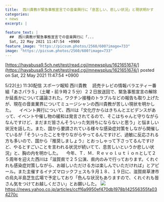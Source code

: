 ```yaml
---
title:  西川貴教が緊急事態宣言での音楽興行に「息苦しい、悲しい状況」と現状明かす  
categories:
- news
excerpt: |
  
feature_text: |
  ##  西川貴教が緊急事態宣言での音楽興行に「...
  Sat, 22 May 2021 11:47:54  +0900
feature_image: "https://picsum.photos/2560/600?image=733"
image: "https://picsum.photos/2560/600?image=733"
---
```


[https://hayabusa9.5ch.net/test/read.cgi/mnewsplus/1621651674/](https://hayabusa9.5ch.net/test/read.cgi/mnewsplus/1621651674/)
posted on Sat, 22 May 2021 11:47:54  +0900

<!--more-->

5/22(土) 11:30配信 スポーツ報知 西川貴教 　読売テレビの情報バラエティー番組「あさパラＳ」（土曜・前９時２５分）２２日放送回で、緊急事態宣言の解除か延長かについて議論された。ワクチン接種のトラブルなどの報告も取り上げたが、現在の音楽業界についてミュージシャンの西川貴教が苦しい現状を明かした。 　イベント興行について、西川は「文化庁からはきちんとエビデンスがあって、イベントや催し物の緩和は発言されてるので、そこはちゃんと守りながらなんですけど、まだまだ皆さんそういった気持ちにならないと思う」と悩ましい状況を話した。また、国から要請されている様々な感染症対策をしながら開催しているが「そういったことを守りながらやってるんですけど、過敏に反応される方も多いので、国から『推奨しましょう』とおっしゃって下さってるんですけど、やるとすごいことを言われる状況が続いてて、息苦しいというか悲しい状況」と、胸の内を明かした。 　今年、Ｔ．Ｍ．Ｒｅｖｏｌｕｔｉｏｎとして２５周年を迎えた西川は「滋賀県で２５公演、県内のみで行っております。くれぐれも感染症対策しながら、お越しいただける方は楽しんでいただければ」とアピール。また主催するイナズマロックフェスも９月１８、１９日に、滋賀県草津市の烏丸半島芝生広場で予定しており「色んな状況もありますので、くれぐれも皆さん気をつけてお越しください」とお願いした。 ![](https://amd-pctr.c.yimg.jp/r/iwiz-amd/20210522-05221035-sph-000-1-view.jpg) https://news.yahoo.co.jp/articles/ccff6a9950ef470db1978b142556355fa034270c
